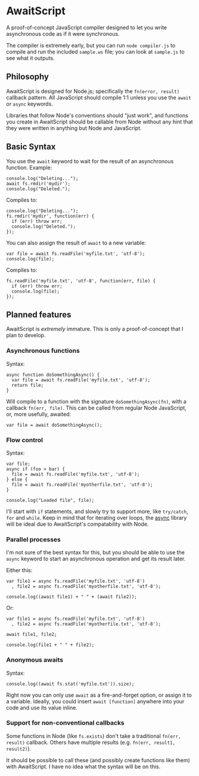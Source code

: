 # AwaitScript

A proof-of-concept JavaScript compiler designed to let you write asynchronous code as if it were synchronous.

The compiler is extremely early, but you can run `node compiler.js` to compile and run the included `sample.ws` file; you can look at `sample.js` to see what it outputs.

## Philosophy

AwaitScript is designed for Node.js; specifically the `fn(error, result)` callback pattern. All JavaScript should compile 1:1 unless you use the `await` or `async` keywords. 

Libraries that follow Node's conventions should "just work", and functions you create in AwaitScript should be callable from Node without any hint that they were written in anything but Node and JavaScript.

## Basic Syntax

You use the `await` keyword to wait for the result of an asynchronous function. Example:

    console.log("Deleting...");
    await fs.rmdir('mydir');
    console.log("Deleted.");

Compiles to:

    console.log("Deleting...");
    fs.rmdir('mydir', function(err) {
      if (err) throw err;
      console.log("Deleted.");
    });

You can also assign the result of `await` to a new variable:

    var file = await fs.readFile('myfile.txt', 'utf-8');
    console.log(file);

Compiles to:

    fs.readFile('myfile.txt', 'utf-8', function(err, file) {
      if (err) throw err;
      console.log(file);
    });

## Planned features

AwaitScript is *extremely* immature. This is only a proof-of-concept that I plan to develop.

### Asynchronous functions

Syntax:

    async function doSomethingAsync() {
      var file = await fs.readFile('myfile.txt', 'utf-8');
      return file;
    }

Will compile to a function with the signature `doSomethingAsync(fn)`, with a callback `fn(err, file)`. This can be called from regular Node JavaScript, or, more usefully, awaited:

    var file = await doSomethingAsync();

### Flow control

Syntax:

    var file;
    async if (foo > bar) {
      file = await fs.readFile('myfile.txt', 'utf-8');
    } else {
      file = await fs.readFile('myotherfile.txt', 'utf-8');
    }

    console.log("Loaded file", file);

I'll start with `if` statements, and slowly try to support more, like `try/catch`, `for` and `while`. Keep in mind that for iterating over loops, the [async](https://github.com/caolan/async) library will be ideal due to AwaitScript's compatability with Node.

### Parallel processes

I'm not sure of the best syntax for this, but you should be able to use the `async` keyword to start an asynchronous operation and get its result later.

Either this:

    var file1 = async fs.readFile('myfile.txt', 'utf-8') 
      , file2 = async fs.readFile('myotherfile.txt', 'utf-8');

    console.log((await file1) + " " + (await file2));

Or: 

    var file1 = async fs.readFile('myfile.txt', 'utf-8') 
      , file2 = async fs.readFile('myotherfile.txt', 'utf-8');

    await file1, file2;

    console.log(file1 + " " + file2);

### Anonymous awaits

Syntax:

    console.log((await fs.stat('myfile.txt')).size);

Right now you can only use `await` as a fire-and-forget option, or assign it to a variable. Ideally, you could insert `await [function]` anywhere into your code and use its value inline.

### Support for non-conventional callbacks

Some functions in Node (like `fs.exists`) don't take a traditional `fn(err, result)` callback. Others have multiple results (e.g. `fn(err, result1, result2)`).

It should be possible to call these (and possibly create functions like them) with AwaitScript. I have no idea what the syntax will be on this.